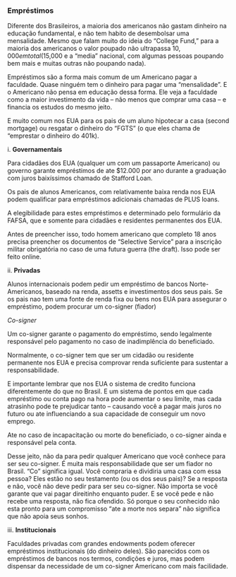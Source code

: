 ### Empréstimos

Diferente dos Brasileiros, a maioria dos americanos não gastam dinheiro na educação fundamental, e não tem habito de desembolsar uma mensalidade. Mesmo que falam muito do ideia do “College Fund,” para a maioria dos americanos o valor poupado não ultrapassa $10,000 em total($15,000 e a “media” nacional, com algumas pessoas poupando bem mais e muitas outras não poupando nada).
 
Empréstimos são a forma mais comum de um Americano pagar a faculdade. Quase ninguém tem o dinheiro para pagar uma “mensalidade”. E o Americano não pensa em educação dessa forma.  Ele veja a faculdade como a maior investimento da vida – não menos que comprar uma casa – e financia os estudos do mesmo jeito.
 
E muito comum nos EUA para os pais de um aluno hipotecar a casa (second mortgage) ou resgatar o dinheiro do “FGTS” (o que eles chama de “emprestar o dinheiro do 401k).

i. **Governamentais**

Para cidadães dos EUA (qualquer um com um passaporte Americano) ou governo garante empréstimos de ate $12.000 por ano durante a graduação com juros baixíssimos chamado de Stafford Loan.
 
Os pais de alunos Americanos, com  relativamente baixa renda nos EUA podem qualificar para empréstimos adicionais chamadas de PLUS loans.
 
A elegibilidade para estes empréstimos e determinado pelo formulário da FAFSA, que e somente para cidadães e residentes permanentes dos EUA.
 
Antes de preencher isso, todo homem americano que completo 18 anos precisa preencher os documentos de “Selective Service” para a inscrição militar obrigatória no caso de uma futura guerra (the draft). Isso pode ser feito online.
 
ii. **Privadas**

Alunos internacionais podem pedir um empréstimo de bancos Norte-Americanos, baseado na renda, assetts e investimentos dos seus pais.  Se os pais nao tem uma fonte de renda fixa ou bens nos EUA para assegurar o empréstimo, podem procurar um co-signer (fiador)

*Co-signer*

Um co-signer garante o pagamento do empréstimo, sendo legalmente responsável pelo pagamento no caso de inadimplência do beneficiado.
 
Normalmente, o co-signer tem que ser um cidadão ou residente permanente nos EUA e precisa comprovar renda suficiente para sustentar a responsabilidade.
 
E importante lembrar que nos EUA o sistema de credito funciona diferentemente do que no Brasil. E um sistema de pontos em que cada empréstimo ou conta pago na hora pode aumentar o seu limite, mas cada atrasinho pode te prejudicar tanto – causando você a pagar mais juros no futuro ou ate influenciando a sua capacidade de conseguir um novo emprego.
 
Ate no caso de incapacitação ou morte do beneficiado, o co-signer ainda e responsável pela conta.
 
Desse jeito, não da para pedir qualquer Americano que você conhece para ser seu co-signer.  É muita mais responsabilidade que ser um fiador no Brasil. “Co” significa igual.  Você compraria e dividiria uma casa com essa pessoa? Eles estão no seu testamento (ou os dos seus pais)? Se a resposta e não, você não deve pedir para ser seu co-signer.  Não importa se você garante que vai pagar direitinho enquanto puder.  E se você pede e não recebe uma resposta, não fica ofendido. Só porque o seu conhecido não esta pronto para um compromisso “ate a morte nos separa” não significa que não apoia seus sonhos.
 
iii. **Institucionais**

Faculdades privadas com grandes endowments podem oferecer empréstimos institucionais (do dinheiro deles). São parecidos com os empréstimos de bancos nos termos, condições e juros, mas podem dispensar da necessidade de um co-signer Americano com mais facilidade.
